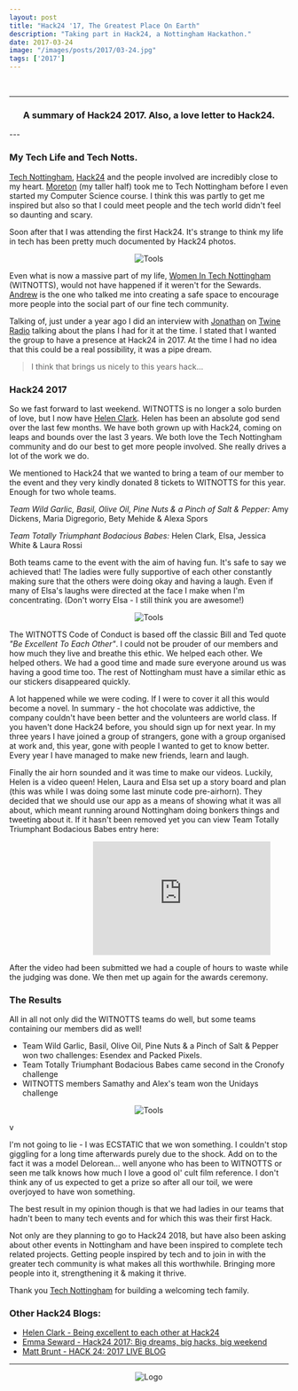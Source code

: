 ```yaml
---
layout: post
title: "Hack24 '17, The Greatest Place On Earth"
description: "Taking part in Hack24, a Nottingham Hackathon."
date: 2017-03-24
image: "/images/posts/2017/03-24.jpg"
tags: ['2017']
---
```



<br/>

----
<center>
<h3>A summary of Hack24 2017. Also, a love letter to Hack24.</h3>
</center>
--- 
<br/>

### My Tech Life and Tech Notts.

[Tech Nottingham](http://www.technottingham.com/), [Hack24](http://www.hack24.co.uk) and the people involved are incredibly close to my heart. [Moreton](https://twitter.com/allmobro) (my taller half) took me to Tech Nottingham before I even
 started my Computer Science course. I think this was partly to get me inspired but also so that I could meet people and the tech world didn't feel so daunting and scary. 

 Soon after that I was attending the first Hack24. It's strange to think my life in tech has been pretty much documented by Hack24 photos. 

<div style="text-align:center; width:80%; margin-left: 10%;" markdown="1">
<img src="{{site.baseurl}}/images/posts/2017/03-24/3years.png" alt="Tools">
</div>

Even what is now a massive part of my life, [Women In Tech Nottingham](www.womenintechnotts.co.uk) (WITNOTTS), would not have happened if it weren't for the Sewards. [Andrew](https://twitter.com/MrAndrew) is the one who talked me into creating a safe space to encourage more people into the social part of our fine tech community.

Talking of, just under a year ago I did an interview with [Jonathan](https://twitter.com/jbjon) on [Twine Radio](http://twineradio.co.uk/) talking about the plans I had for it at the time. I stated that I wanted the group to have a presence at Hack24 in 2017. At the time I had no idea that this could be a real possibility, it was a pipe dream.

> I think that brings us nicely to this years hack...

### Hack24 2017

So we fast forward to last weekend. WITNOTTS is no longer a solo burden of love, but I now have [Helen Clark](https://twitter.com/LittleHelli). Helen has been an absolute god send over the last few months. We have both grown up with Hack24, coming on leaps and bounds over the last 3 years. We both love the Tech Nottingham community and do our best to get more people involved. She really drives a lot of the work we do.

We mentioned to Hack24 that we wanted to bring a team of our member to the event and they very  kindly donated 8 tickets to WITNOTTS for this year. 
Enough for two whole teams.

*Team Wild Garlic, Basil, Olive Oil, Pine Nuts & a Pinch of Salt & Pepper:* Amy Dickens, Maria Digregorio, Bety Mehide & Alexa Spors

*Team Totally Triumphant Bodacious Babes:* Helen Clark, Elsa, Jessica White & Laura Rossi

Both teams came to the event with the aim of having fun. It's safe to say we achieved that! The ladies were fully supportive of each other constantly making sure that the others were doing okay and having a laugh. Even if many of Elsa's laughs were directed at the face I make when I'm concentrating. (Don't worry Elsa - I still think you are awesome!)

<div style="text-align:center; width:80%; margin-left: 10%;" markdown="1">
<img src="{{site.baseurl}}/images/posts/2017/03-24/beteo.jpg" alt="Tools">
</div>

The WITNOTTS Code of Conduct is based off the classic Bill and Ted quote _"Be Excellent To Each Other"_. I could not be prouder of our members and 
how much they live and breathe this ethic. We helped each other. We helped others. We had a good time and made sure everyone around us was having 
a good time too. The rest of Nottingham must have a similar ethic as our stickers disappeared quickly.

A lot happened while we were coding. If I were to cover it all this would become a novel. In summary - the hot chocolate was addictive, the company couldn't have been better and the volunteers are world class. If you haven't done Hack24 before, you should sign up for next year. In my three years I have joined a group of strangers, gone with a group organised at work and, this year, gone with people I wanted to get to know better. Every year I have managed to make new friends,
learn and laugh.

Finally the air horn sounded and it was time to make our videos. Luckily, Helen is a video queen! Helen, Laura and Elsa set up a story board and plan (this was while I was doing some last minute code pre-airhorn). They decided that we should use our app as a means of showing what it was all about, which meant running around Nottingham doing bonkers things and tweeting about it. If it hasn't been removed yet you can view Team Totally Triumphant Bodacious Babes entry here:

<div style="align:center; width:80%; margin-left: 30%;" markdown="1">
<iframe width="320" height="205" src="https://www.youtube.com/embed/cTkEdTHDec8" frameborder="0" allowfullscreen></iframe>
</div>

After the video had been submitted we had a couple of hours to waste while the judging was done. We then met up again for the awards ceremony.

### The Results 

All in all not only did the WITNOTTS teams do well, but some teams containing our members did as well! 

- Team Wild Garlic, Basil, Olive Oil, Pine Nuts & a Pinch of Salt & Pepper won two challenges: Esendex and Packed Pixels.
- Team Totally Triumphant Bodacious Babes came second in the Cronofy challenge
- WITNOTTS members Samathy and Alex's team won the Unidays challenge

<div style="text-align:center; width:80%; margin-left: 10%;" markdown="1">
<img src="{{site.baseurl}}/images/posts/2017/03-24/prizes.png" alt="Tools">
</div>

v

I'm not going to lie - I was ECSTATIC that we won something. I couldn't stop giggling for a long time afterwards purely due to the shock. Add on to the fact it was a model Delorean... well anyone who has been to WITNOTTS or seen me talk knows how much I love a good ol' cult film reference. I don't think any of us expected to get a prize so after all our toil, we were overjoyed to have won something.

The best result in my opinion though is that we had ladies in our teams that hadn't been to many tech events and for which this was their first Hack.

Not only are they planning to go to Hack24 2018, but have also been asking about other events in Nottingham and have been inspired to complete tech 
related projects. Getting people inspired by tech and to join in with the greater tech community is what makes all this worthwhile. Bringing more people into it, strengthening it & making it thrive. 

Thank you [Tech Nottingham](http://www.technottingham.com/) for building a welcoming tech family.

### Other Hack24 Blogs:

- [Helen Clark - Being excellent to each other at Hack24](https://medium.com/@LittleHelli/being-excellent-to-each-other-at-hack-24-bf3a1a188880#.ez70or21a)
- [Emma Seward - Hack24 2017: Big dreams, big hacks, big weekend](http://www.hack24.co.uk/blog/2017/3/23/hack24-2017-big-dreams-big-hacks-big-weekend?utm_content=buffer9780a&utm_medium=social&utm_source=twitter.com&utm_campaign=buffer)
- [Matt Brunt - HACK 24: 2017 LIVE BLOG](https://mfyu.co.uk/post/hack-24-2017-live-blog)

---

<div style="text-align:center" markdown="1">
<img src="{{site.baseurl}}/images/logo.png" alt="Logo">
</div>